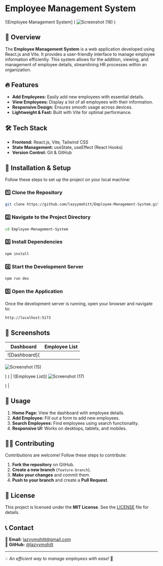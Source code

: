 # Employee Management System

![Employee Management System]
(
![Screenshot (16)](https://github.com/user-attachments/assets/572da9a0-e820-4f41-a746-0bf86072e1a9)
)


## 🚀 Overview

The **Employee Management System** is a web application developed using React.js and Vite. It provides a user-friendly interface to manage employee information efficiently. This system allows for the addition, viewing, and management of employee details, streamlining HR processes within an organization.

## 🔥 Features

- **Add Employees:** Easily add new employees with essential details.
- **View Employees:** Display a list of all employees with their information.
- **Responsive Design:** Ensures smooth usage across devices.
- **Lightweight & Fast:** Built with Vite for optimal performance.

## 🛠️ Tech Stack

- **Frontend:** React.js, Vite, Tailwind CSS
- **State Management:** useState, useEffect (React Hooks)
- **Version Control:** Git & GitHub

## 🎯 Installation & Setup

Follow these steps to set up the project on your local machine:

### 1️⃣ Clone the Repository

```bash
git clone https://github.com/lazyymohitt/Employee-Management-System.git
```

### 2️⃣ Navigate to the Project Directory

```bash
cd Employee-Management-System
```

### 3️⃣ Install Dependencies

```bash
npm install
```

### 4️⃣ Start the Development Server

```bash
npm run dev
```

### 5️⃣ Open the Application

Once the development server is running, open your browser and navigate to:

```bash
http://localhost:5173
```

## 📸 Screenshots

| Dashboard | Employee List |
|-----------|--------------|
| ![Dashboard](
![Screenshot (15)](https://github.com/user-attachments/assets/4c0de124-4425-42e4-86f8-b96dcd65393a)

)
) | ![Employee List](
![Screenshot (17)](https://github.com/user-attachments/assets/3749261d-a347-4e53-bddb-749b523c676c)

) |

## 📌 Usage

1. **Home Page:** View the dashboard with employee details.
2. **Add Employee:** Fill out a form to add new employees.
3. **Search Employees:** Find employees using search functionality.
4. **Responsive UI:** Works on desktops, tablets, and mobiles.

## 👨‍💻 Contributing

Contributions are welcome! Follow these steps to contribute:

1. **Fork the repository** on GitHub.
2. **Create a new branch** (`feature-branch`).
3. **Make your changes** and commit them.
4. **Push to your branch** and create a **Pull Request**.

## 📄 License

This project is licensed under the **MIT License**. See the [LICENSE](LICENSE) file for details.

## 📞 Contact

📧 **Email:** lazyymohitt@gmail.com  
🐙 **GitHub:** [@lazyymohitt](https://github.com/lazyymohitt)

---

💡 *An efficient way to manage employees with ease!* 🚀
